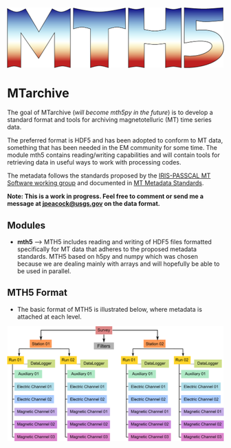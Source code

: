 ![MTH5 Logo](https://github.com/kujaku11/MTarchive/blob/tables/mth5_logo.png)

# MTarchive

The goal of MTarchive (*will become mth5py in the future*) is to develop a standard format and tools for archiving magnetotelluric (MT) time series data.  

The preferred format is HDF5 and has been adopted to conform to MT data, something that has been needed in the EM community for some time.  The module mth5 contains reading/writing capabilities and will contain tools for retrieving data in useful ways to work with processing codes.  

The metadata follows the standards proposed by the [IRIS-PASSCAL MT Software working group](https://www.iris.edu/hq/about_iris/governance/mt_soft) and documented in [MT Metadata Standards](https://github.com/kujaku11/MTarchive/blob/tables/docs/mt_metadata_guide.pdf). 

**Note: This is a work in progress.  Feel free to comment or send me a message at jpeacock@usgs.gov on the data format.**

## Modules

* **mth5** --> MTH5 includes reading and writing of HDF5 files formatted specifically for MT data that adheres to the proposed metadata standards.  MTH5 based on h5py and numpy which was chosen because we are dealing mainly with arrays and will hopefully be able to be used in parallel.  

  
## MTH5 Format
* The basic format of MTH5 is illustrated below, where metadata is attached at each level.

![MTH5 Format](https://github.com/kujaku11/MTarchive/blob/tables/docs/example_mt_file_structure.png)

